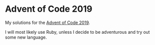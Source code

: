 # Advent of Code 2019

My solutions for the [Advent of Code 2019](https://adventofcode.com/). 

I will most likely use Ruby, unless I decide to be adventurous and try out some new language.
